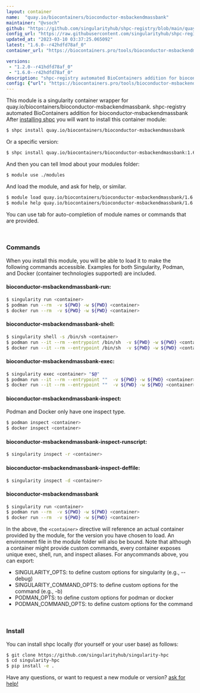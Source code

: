 ```yaml
---
layout: container
name:  "quay.io/biocontainers/bioconductor-msbackendmassbank"
maintainer: "@vsoch"
github: "https://github.com/singularityhub/shpc-registry/blob/main/quay.io/biocontainers/bioconductor-msbackendmassbank/container.yaml"
config_url: "https://raw.githubusercontent.com/singularityhub/shpc-registry/main/quay.io/biocontainers/bioconductor-msbackendmassbank/container.yaml"
updated_at: "2023-03-10 03:37:25.065092"
latest: "1.6.0--r42hdfd78af_0"
container_url: "https://biocontainers.pro/tools/bioconductor-msbackendmassbank"

versions:
 - "1.2.0--r41hdfd78af_0"
 - "1.6.0--r42hdfd78af_0"
description: "shpc-registry automated BioContainers addition for bioconductor-msbackendmassbank"
config: {"url": "https://biocontainers.pro/tools/bioconductor-msbackendmassbank", "maintainer": "@vsoch", "description": "shpc-registry automated BioContainers addition for bioconductor-msbackendmassbank", "latest": {"1.6.0--r42hdfd78af_0": "sha256:c5c75ac90118d83fa0e9b1e4ee1d48169014033ca6ec4a25273a2daca0d178a4"}, "tags": {"1.2.0--r41hdfd78af_0": "sha256:a08b8b8c688399637c028c21334e4d768a4bbf7f2f369775c2ee43e71a8586b7", "1.6.0--r42hdfd78af_0": "sha256:c5c75ac90118d83fa0e9b1e4ee1d48169014033ca6ec4a25273a2daca0d178a4"}, "docker": "quay.io/biocontainers/bioconductor-msbackendmassbank"}
---
```


This module is a singularity container wrapper for quay.io/biocontainers/bioconductor-msbackendmassbank.
shpc-registry automated BioContainers addition for bioconductor-msbackendmassbank
After [installing shpc](#install) you will want to install this container module:


```bash
$ shpc install quay.io/biocontainers/bioconductor-msbackendmassbank
```

Or a specific version:

```bash
$ shpc install quay.io/biocontainers/bioconductor-msbackendmassbank:1.6.0--r42hdfd78af_0
```

And then you can tell lmod about your modules folder:

```bash
$ module use ./modules
```

And load the module, and ask for help, or similar.

```bash
$ module load quay.io/biocontainers/bioconductor-msbackendmassbank/1.6.0--r42hdfd78af_0
$ module help quay.io/biocontainers/bioconductor-msbackendmassbank/1.6.0--r42hdfd78af_0
```

You can use tab for auto-completion of module names or commands that are provided.

<br>

### Commands

When you install this module, you will be able to load it to make the following commands accessible.
Examples for both Singularity, Podman, and Docker (container technologies supported) are included.

#### bioconductor-msbackendmassbank-run:

```bash
$ singularity run <container>
$ podman run --rm  -v ${PWD} -w ${PWD} <container>
$ docker run --rm  -v ${PWD} -w ${PWD} <container>
```

#### bioconductor-msbackendmassbank-shell:

```bash
$ singularity shell -s /bin/sh <container>
$ podman run --it --rm --entrypoint /bin/sh  -v ${PWD} -w ${PWD} <container>
$ docker run --it --rm --entrypoint /bin/sh  -v ${PWD} -w ${PWD} <container>
```

#### bioconductor-msbackendmassbank-exec:

```bash
$ singularity exec <container> "$@"
$ podman run --it --rm --entrypoint ""  -v ${PWD} -w ${PWD} <container> "$@"
$ docker run --it --rm --entrypoint ""  -v ${PWD} -w ${PWD} <container> "$@"
```

#### bioconductor-msbackendmassbank-inspect:

Podman and Docker only have one inspect type.

```bash
$ podman inspect <container>
$ docker inspect <container>
```

#### bioconductor-msbackendmassbank-inspect-runscript:

```bash
$ singularity inspect -r <container>
```

#### bioconductor-msbackendmassbank-inspect-deffile:

```bash
$ singularity inspect -d <container>
```



#### bioconductor-msbackendmassbank

```bash
$ singularity run <container>
$ podman run --rm  -v ${PWD} -w ${PWD} <container>
$ docker run --rm  -v ${PWD} -w ${PWD} <container>
```


In the above, the `<container>` directive will reference an actual container provided
by the module, for the version you have chosen to load. An environment file in the
module folder will also be bound. Note that although a container
might provide custom commands, every container exposes unique exec, shell, run, and
inspect aliases. For anycommands above, you can export:

 - SINGULARITY_OPTS: to define custom options for singularity (e.g., --debug)
 - SINGULARITY_COMMAND_OPTS: to define custom options for the command (e.g., -b)
 - PODMAN_OPTS: to define custom options for podman or docker
 - PODMAN_COMMAND_OPTS: to define custom options for the command

<br>

### Install

You can install shpc locally (for yourself or your user base) as follows:

```bash
$ git clone https://github.com/singularityhub/singularity-hpc
$ cd singularity-hpc
$ pip install -e .
```

Have any questions, or want to request a new module or version? [ask for help!](https://github.com/singularityhub/singularity-hpc/issues)